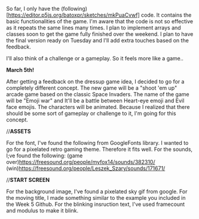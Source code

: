 So far, I only have the (following)[https://editor.p5js.org/batoxpr/sketches/mkPuaCvwf] code. It contains the basic functionalities of the game. 
I'm aware that the code is not so effective as it repeats the same lines many times. I plan to implement arrays and classes soon to get the game fully finished over the weekend. I plan to have the final version ready on Tuesday and I'll add extra touches based on the feedback. 

I'll also think of a challenge or a gameplay. So it feels more like a game..

**March 5th!**

After getting a feedback on the dressup game idea, I decided to go for a completely different concept. The new game will be a "shoot 'em up" arcade game based on the classic Space Invaders. The name of the game will be "Emoji war" and It'll be a battle between Heart-eye emoji and Evil face emojis. The characters will be animated. Because I realized that there should be some sort of gameplay or challenge to it, I'm going for this concept.

//**ASSETS**

For the font, I've found the following from GoogleFonts library. I wanted to go for a pixelated retro gaming theme. Therefore it fits well.
For the sounds, I;ve found the following:
(game over)https://freesound.org/people/myfox14/sounds/382310/
(win)https://freesound.org/people/Leszek_Szary/sounds/171671/

//**START SCREEN**

For the background image, I've found a pixelated sky gif from google. 
For the moving title, I made something similar to the example you included in the Week 5 Github.
For the blinking insruction text, I've used framecount and modulus to make it blink.
